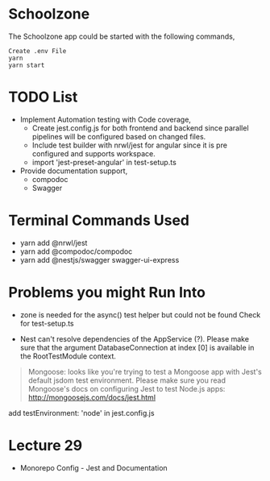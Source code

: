 # Schoolzone

The Schoolzone app could be started with the following commands,

    Create .env File
    yarn
    yarn start

# TODO List

- Implement Automation testing with Code coverage,
  - Create jest.config.js for both frontend and backend since parallel pipelines will be configured based on changed files.
  - Include test builder with nrwl/jest for angular since it is pre configured and supports workspace.
  - import 'jest-preset-angular' in test-setup.ts
- Provide documentation support,
  - compodoc
  - Swagger

# Terminal Commands Used

- yarn add @nrwl/jest
- yarn add @compodoc/compodoc
- yarn add @nestjs/swagger swagger-ui-express

# Problems you might Run Into

- zone is needed for the async() test helper but could not be found
  Check for test-setup.ts

- Nest can't resolve dependencies of the AppService (?). Please make sure that the argument DatabaseConnection at index [0] is available in the RootTestModule context.

> Mongoose: looks like you're trying to test a Mongoose app with Jest's default jsdom test environment. Please make sure you read Mongoose's docs on configuring Jest to test Node.js apps: <http://mongoosejs.com/docs/jest.html>

add testEnvironment: 'node' in jest.config.js

# Lecture 29

- Monorepo Config - Jest and Documentation
